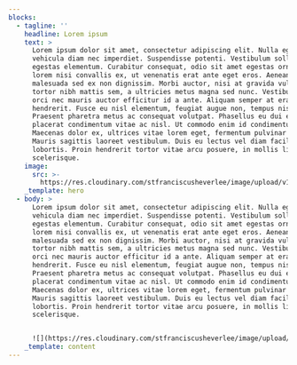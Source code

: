 ```yaml
---
blocks:
  - tagline: ''
    headline: Lorem ipsum
    text: >
      Lorem ipsum dolor sit amet, consectetur adipiscing elit. Nulla egestas
      vehicula diam nec imperdiet. Suspendisse potenti. Vestibulum sollicitudin
      egestas elementum. Curabitur consequat, odio sit amet egestas ornare,
      lorem nisi convallis ex, ut venenatis erat ante eget eros. Aenean
      malesuada sed ex non dignissim. Morbi auctor, nisi at gravida vulputate,
      tortor nibh mattis sem, a ultricies metus magna sed nunc. Vestibulum ut
      orci nec mauris auctor efficitur id a ante. Aliquam semper at erat et
      hendrerit. Fusce eu nisl elementum, feugiat augue non, tempus nisl.
      Praesent pharetra metus ac consequat volutpat. Phasellus eu dui et nulla
      placerat condimentum vitae ac nisl. Ut commodo enim id condimentum tempus.
      Maecenas dolor ex, ultrices vitae lorem eget, fermentum pulvinar ex.
      Mauris sagittis laoreet vestibulum. Duis eu lectus vel diam facilisis
      lobortis. Proin hendrerit tortor vitae arcu posuere, in mollis libero
      scelerisque.
    image:
      src: >-
        https://res.cloudinary.com/stfranciscusheverlee/image/upload/v1656787147/cld-sample-4.jpg
    _template: hero
  - body: >
      Lorem ipsum dolor sit amet, consectetur adipiscing elit. Nulla egestas
      vehicula diam nec imperdiet. Suspendisse potenti. Vestibulum sollicitudin
      egestas elementum. Curabitur consequat, odio sit amet egestas ornare,
      lorem nisi convallis ex, ut venenatis erat ante eget eros. Aenean
      malesuada sed ex non dignissim. Morbi auctor, nisi at gravida vulputate,
      tortor nibh mattis sem, a ultricies metus magna sed nunc. Vestibulum ut
      orci nec mauris auctor efficitur id a ante. Aliquam semper at erat et
      hendrerit. Fusce eu nisl elementum, feugiat augue non, tempus nisl.
      Praesent pharetra metus ac consequat volutpat. Phasellus eu dui et nulla
      placerat condimentum vitae ac nisl. Ut commodo enim id condimentum tempus.
      Maecenas dolor ex, ultrices vitae lorem eget, fermentum pulvinar ex.
      Mauris sagittis laoreet vestibulum. Duis eu lectus vel diam facilisis
      lobortis. Proin hendrerit tortor vitae arcu posuere, in mollis libero
      scelerisque.


      ![](https://res.cloudinary.com/stfranciscusheverlee/image/upload/v1656787148/cld-sample-5.jpg)
    _template: content
---
```


